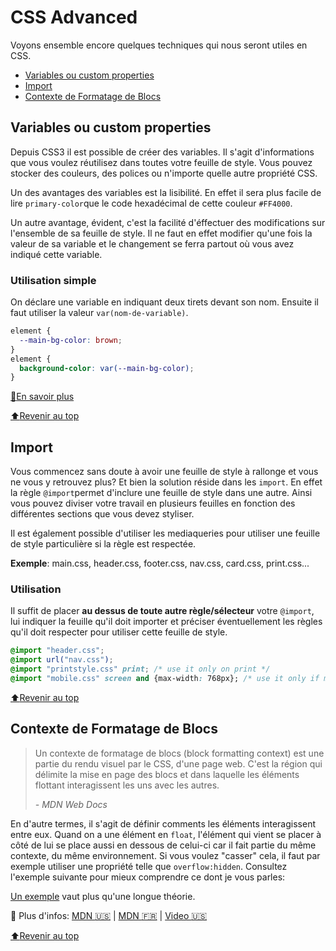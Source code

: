 <!-- omit in toc -->
# CSS Advanced

Voyons ensemble encore quelques techniques qui nous seront utiles en CSS.

- [Variables ou custom properties](#variables-ou-custom-properties)
- [Import](#import)
- [Contexte de Formatage de Blocs](#contexte-de-formatage-de-blocs)

## Variables ou custom properties

Depuis CSS3 il est possible de créer des variables. Il s'agit d'informations que vous voulez réutilisez dans toutes votre feuille de style. Vous pouvez stocker des couleurs, des polices ou n'importe quelle autre propriété CSS.

Un des avantages des variables est la lisibilité. En effet il sera plus facile de lire `primary-color`que le code hexadécimal de cette couleur `#FF4000`. 

Un autre avantage, évident, c'est la facilité d'éffectuer des modifications sur l'ensemble de sa feuille de style. Il ne faut en effet modifier qu'une fois la valeur de sa variable et le changement se ferra partout où vous avez indiqué cette variable.

<!-- omit in toc -->
### Utilisation simple

On déclare une variable en indiquant deux tirets devant son nom. Ensuite il faut utiliser la valeur `var(nom-de-variable)`.

```css
element {
  --main-bg-color: brown;
}
element {
  background-color: var(--main-bg-color);
}
```

[:book:En savoir plus](https://developer.mozilla.org/fr/docs/Web/CSS/Using_CSS_custom_properties)

[:arrow_up:Revenir au top](#CSS-advanced)

## Import

Vous commencez sans doute à avoir une feuille de style à rallonge et vous ne vous y retrouvez plus? Et bien la solution réside dans les `import`. En effet la règle `@import`permet d'inclure une feuille de style dans une autre. Ainsi vous pouvez diviser votre travail en plusieurs feuilles en fonction des différentes sections que vous devez styliser.

Il est également possible d'utiliser les mediaqueries pour utiliser une feuille de style particulière si la règle est respectée.

**Exemple**: main.css, header.css, footer.css, nav.css, card.css, print.css...

<!-- omit in toc -->
### Utilisation

Il suffit de placer **au dessus de toute autre règle/sélecteur** votre `@import`, lui indiquer la feuille qu'il doit importer et préciser éventuellement les règles qu'il doit respecter pour utiliser cette feuille de style.

```css
@import "header.css";
@import url("nav.css");
@import "printstyle.css" print; /* use it only on print */
@import "mobile.css" screen and {max-width: 768px}; /* use it only if media is screen and viewport is max 768px */
```

[:arrow_up:Revenir au top](#CSS-advanced)

## Contexte de Formatage de Blocs

> Un contexte de formatage de blocs (block formatting context) est une partie du rendu visuel par le CSS, d'une page web. C'est la région qui délimite la mise en page des blocs et dans laquelle les éléments flottant interagissent les uns avec les autres.
> 
> *- MDN Web Docs*

En d'autre termes, il s'agit de définir comments les éléments interagissent entre eux. Quand on a une élément en `float`, l'élément qui vient se placer à côté de lui se place aussi en dessous de celui-ci car il fait partie du même contexte, du même environnement. Si vous voulez "casser" cela, il faut par exemple utiliser une propriété telle que `overflow:hidden`. Consultez l'exemple suivante pour mieux comprendre ce dont je vous parles:

[Un exemple](https://codepen.io/pen/?&editable=true=https%3A%2F%2Fdeveloper.mozilla.org%2Fen-US%2Fdocs%2FWeb%2FGuide%2FCSS%2FBlock_formatting_context) vaut plus qu'une longue théorie.

:book: Plus d'infos: [MDN :us:](https://developer.mozilla.org/en-US/docs/Web/Guide/CSS/Block_formatting_context) | [MDN :fr:](https://developer.mozilla.org/fr/docs/Web/CSS/Block_formatting_context) | [Video :us:](https://youtu.be/h3XH3yTWiK8)

[:arrow_up:Revenir au top](#CSS-advanced)
